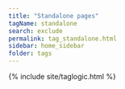 ```yaml
---
title: "Standalone pages"
tagName: standalone
search: exclude
permalink: tag_standalone.html
sidebar: home_sidebar
folder: tags
---
```

{% include site/taglogic.html %}
